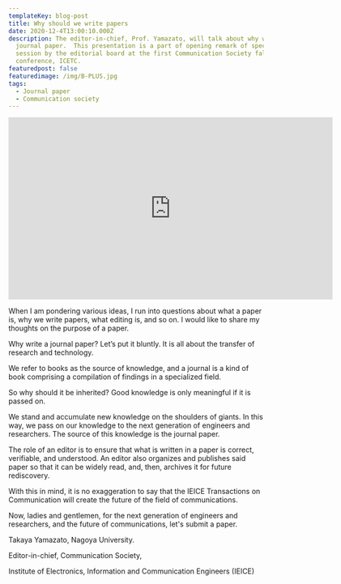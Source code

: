 ```yaml
---
templateKey: blog-post
title: Why should we write papers
date: 2020-12-4T13:00:10.000Z
description: The editor-in-chief, Prof. Yamazato, will talk about why we write
  journal paper.  This presentation is a part of opening remark of specail
  session by the editorial board at the first Communication Society falg-ship
  conference, ICETC.
featuredpost: false
featuredimage: /img/B-PLUS.jpg
tags:
  - Journal paper
  - Communication society
---
```

<iframe src="https://player.vimeo.com/video/491092904" width="640" height="360" frameborder="0" allow="autoplay; fullscreen" allowfullscreen></iframe>

When I am pondering various ideas, I run into questions about what a paper is, why we write papers, what editing is, and so on.
I would like to share my thoughts on the purpose of a paper.

Why write a journal paper? Let’s put it bluntly. It is all about the transfer of research and technology.

We refer to books as the source of knowledge, and a journal is a kind of book comprising a compilation of findings in a specialized field.

So why should it be inherited?
Good knowledge is only meaningful if it is passed on.

We stand and accumulate new knowledge on the shoulders of giants. In this way, we pass on our knowledge to the next generation of engineers and researchers. The source of this knowledge is the journal paper.

The role of an editor is to ensure that what is written in a paper is correct, verifiable, and understood. An editor also organizes and publishes said paper so that it can be widely read, and, then, archives it for future rediscovery.

With this in mind, it is no exaggeration to say that the IEICE Transactions on Communication will create the future of the field of communications.

Now, ladies and gentlemen, for the next generation of engineers and researchers, and the future of communications, let's submit a paper.

Takaya Yamazato, Nagoya University. <br>

Editor-in-chief, Communication Society,<br>

Institute of Electronics, Information and Communication Engineers (IEICE)